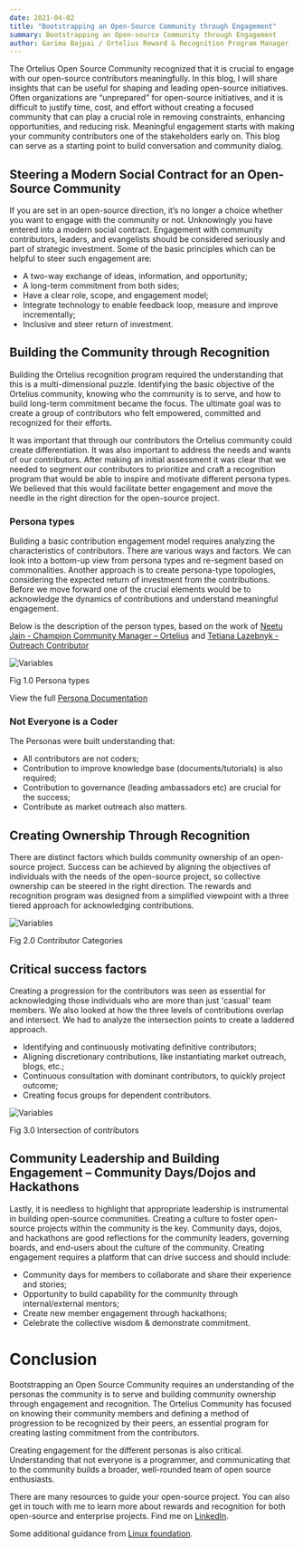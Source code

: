 ```yaml
---
date: 2021-04-02
title: "Bootstrapping an Open-Source Community through Engagement"
summary: Bootstrapping an Open-source Community through Engagement
author: Garima Bajpai / Ortelius Reward & Recognition Program Manager
---
```


The Ortelius Open Source Community recognized that it is crucial to engage with our open-source contributors meaningfully. In this blog, I will share insights that can be useful for shaping and leading open-source initiatives. Often organizations are “unprepared” for open-source initiatives, and it is difficult to justify time, cost, and effort without creating a focused community that can play a crucial role in removing constraints, enhancing opportunities, and reducing risk. Meaningful engagement starts with making your community contributors one of the stakeholders early on. This blog can serve as a starting point to build conversation and community dialog.

## Steering a Modern Social Contract for an Open-Source Community 
If you are set in an open-source direction, it’s no longer a choice whether you want to engage with the community or not. Unknowingly you have entered into a modern social contract. Engagement with community contributors, leaders, and evangelists should be considered seriously and part of strategic investment. Some of the basic principles which can be helpful to steer such engagement are:

- A two-way exchange of ideas, information, and opportunity;
- A long-term commitment from both sides; 
- Have a clear role, scope, and engagement model;
- Integrate technology to enable feedback loop, measure and improve incrementally;
- Inclusive and steer return of investment.

## Building the Community through Recognition
Building the Ortelius recognition program required the understanding that this is a multi-dimensional puzzle. Identifying the basic objective of the Ortelius community, knowing who the community is to serve, and how to build long-term commitment became the focus. The ultimate goal was to create a group of contributors who felt empowered, committed and recognized for their efforts.

It was important that through our contributors the Ortelius community could create differentiation. It was also important to address the needs and wants of our contributors. After making an initial assessment it was clear that we needed to segment our contributors to prioritize and craft a recognition program that would be able to inspire and motivate different persona types. We believed that this would facilitate better engagement and move the needle in the right direction for the open-source project.

### Persona types
Building a basic contribution engagement model requires analyzing the characteristics of contributors. There are various ways and factors. We can look into a bottom-up view from persona types and re-segment based on commonalities. Another approach is to create persona-type topologies, considering the expected return of investment from the contributions. Before we move forward one of the crucial elements would be to acknowledge the dynamics of contributions and understand meaningful engagement.

Below is the description of the person types, based on the work of [Neetu Jain - Champion Community Manager – Ortelius](https://www.linkedin.com/in/neetujain) and [Tetiana Lazebnyk - Outreach Contributor](https://www.linkedin.com/in/tatiana-lazebnyk-3a623b4a/)


<div class="col-center">
<img src="/images/blog/personas.png" alt="Variables" />
<p></p>
<p>Fig 1.0 Persona types</p>
</div>


View the full [Persona Documentation](https://docs.google.com/document/d/1lLsYp_CiNoKo96ErrcTGeKNXUhJmktMDhofc0vlDInI/edit?usp=sharing)

### Not Everyone is a Coder

The Personas were built understanding that: 
-	All contributors are not coders; 
-	Contribution to improve knowledge base (documents/tutorials) is also required;
-	Contribution to governance (leading ambassadors etc) are crucial for the success; 
-	Contribute as market outreach also matters.

## Creating Ownership Through Recognition

There are distinct factors which builds community ownership of an open-source project. Success can be achieved by aligning the objectives of individuals with the needs of the open-source project, so collective ownership can be steered in the right direction. The rewards and recognition program was designed from a simplified viewpoint with a three tiered approach for acknowledging contributions.  

<div class="col-center">
<img src="/images/blog/persona-3tiers.png" alt="Variables" />
<p></p>
<p>Fig 2.0 Contributor Categories</p>
</div>

## Critical success factors 

Creating a progression for the contributors was seen as essential for acknowledging those individuals who are more than just 'casual' team members. We also looked at how the three levels of contributions overlap and intersect. We had to analyze the intersection points to create a laddered approach.

- Identifying and continuously motivating definitive contributors;
- Aligning discretionary contributions, like instantiating market outreach, blogs, etc.;
- Continuous consultation with dominant contributors, to quickly project outcome;
- Creating focus groups for dependent contributors.

<div class="col-center">
<img src="/images/blog/persona-intersect.png" alt="Variables" />
<p></p>
<p>Fig 3.0 Intersection of contributors</p>
</div>

 
## Community Leadership and Building Engagement  – Community Days/Dojos and Hackathons

Lastly, it is needless to highlight that appropriate leadership is instrumental in building open-source communities. Creating a culture to foster open-source projects within the community is the key. Community days, dojos, and hackathons are good reflections for the community leaders, governing boards, and end-users about the culture of the community. Creating engagement requires a platform that can drive success and should include:

- Community days for members to collaborate and share their experience and stories; 
- Opportunity to build capability for the community through internal/external mentors;
- Create new member engagement through hackathons;
- Celebrate the collective wisdom & demonstrate commitment. 


# Conclusion 

Bootstrapping an Open Source Community requires an understanding of the personas the community is to serve and building community ownership through engagement and recognition. The Ortelius Community has focused on knowing their community members and defining a method of progression to be recognized by their peers, an essential program for creating lasting commitment from the contributors.

Creating engagement for the different personas is also critical. Understanding that not everyone is a programmer, and communicating that to the community builds a broader, well-rounded team of open source enthusiasts. 

There are many resources to guide your open-source project. You can also get in touch with me to learn more about rewards and recognition for both open-source and enterprise projects. Find me on [LinkedIn](https://www.linkedin.com/in/garimabajpai/).

Some additional guidance from [Linux foundation]( https://linuxfoundation.org/en/resources/open-source-guides/).
